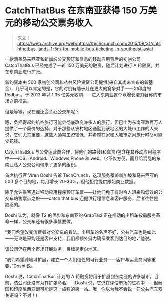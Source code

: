 # CatchThatBus 在东南亚获得 150 万美元的移动公交票务收入 

> 原文：<https://web.archive.org/web/https://techcrunch.com/2015/08/31/catchthatbus-lands-1-5m-for-mobile-bus-ticketing-in-southeast-asia/>

一款涵盖马来西亚和新加坡公交预订和信息的移动应用背后的初创公司 CatchThatBus 已经完成了一轮 150 万美元的融资，随后计划进行 A 轮融资，并在东南亚进行扩张。

新的资本由 500 家初创公司和丛林风险投资公司提供(来自其尚未宣布的新基金)，几乎可以肯定的是，它的时机有助于赶在更大的竞争对手——如印度的 Redbus，于 2013 年以 1.35 亿美元收购——进入东南亚这个以增长潜力著称的市场之前推进。

但是等等，现在谁还会关心公交车呢？

嗯，负担得起的航空旅行可能会彻底改变许多人的旅行，但巴士为东南亚数百万人提供了一个廉价的选择。对于那些从农村地区通勤到该地区的大城市工作的人来说，它们尤其重要，这些人通常工资较低，并希望在家和大城市之间旅行时尽可能少花钱。

CatchThatBus 与公交运营商合作，将他们的路线(和车票)包含在其移动应用程序中——iOS、Android、Windows Phone 和 web。它不仅方便，而且给混乱的东南亚私人公交公司带来了更多的组织。

首席执行官 Viren Doshi 告诉 TechCrunch，这项服务覆盖新加坡和马来西亚的 500 多个目的地，每月增长 20-30%，但他拒绝提供原始商业数据。

除了允许乘客通过移动应用程序预订车票——让他们免于有时令人沮丧和低效的公交车站售票点之旅——catch that bus 还提供行程信息和客户服务，后者往往是缺乏的。

Doshi 认为，就像 T2 的优步和东南亚的 GrabTaxi 正在推动的出租车按需服务革命一样，公交车还有很多事情要做。

“我们希望改变消费者对公交车的看法。出租车的名声不好，公共汽车也是如此——无论是采购还是客户支持，我们都额外努力确保乘客到达目的地，”他说。

该公司仍在两个市场开展业务，目标是走向地区。

“我们希望跨地域扩展，建立一个人们信任的可行业务——客户与运营商同等重要，”Doshi 说。

Doshi 说，CatchThatBus 计划的 A 轮融资将用于扩展到东南亚的许多城市。目前，该公司还没有为其扩张命名——Doshi 说，它仍在评估市场的过程中——但泰国和印度尼西亚很可能是这一旅程的第一站。哦，你以为我不会说一句公共汽车双关语吗？不对！)